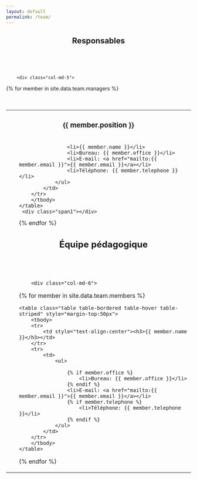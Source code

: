 ```yaml
---
layout: default
permalink: /team/
---
```


<div class="container-fluid" >
<center>
		<div style="padding-bottom:50px;"><h2>Responsables</h2></div>
</center>
<div class="row-fluid">

		<div class="col-md-5">

{% for member in site.data.team.managers %}

<div class="table-responsive">
	<table class="table table-bordered table-hover table-striped" style="margin-top:50px">
		<tbody>
		<tr>
			<td style="text-align:center"><h3>{{ member.position }}</h3></td>
		</tr>
		<tr>
			<td>
				<ul>

					<li>{{ member.name }}</li>
					<li>Bureau: {{ member.office }}</li>
					<li>E-mail: <a href="mailto:{{ member.email }}">{{ member.email }}</a></li>
					<li>Téléphone: {{ member.telephone }}</li>
				</ul>
			</td>
		</tr>
		</tbody>
	</table>
	 <div class="span1"></div>
</div>
{% endfor %}

  </div>
 </div>
</div>

<div class="container" style="max-width:500px">
<center>
		<div style="padding-bottom:50px;"><h2>&Eacute;quipe pédagogique</h2></div>
</center>
<div class="row-fluid">

		<div class="col-md-6">
{% for member in site.data.team.members %}

	<table class="table table-bordered table-hover table-striped" style="margin-top:50px">
		<tbody>
		<tr>
			<td style="text-align:center"><h3>{{ member.name }}</h3></td>
		</tr>
		<tr>
			<td>
				<ul>

					{% if member.office %}
						<li>Bureau: {{ member.office }}</li>
					{% endif %}
					<li>E-mail: <a href="mailto:{{ member.email }}">{{ member.email }}</a></li>
					{% if member.telephone %}
						<li>Téléphone: {{ member.telephone }}</li>
					{% endif %}
				</ul>
			</td>
		</tr>
		</tbody>
	</table>

{% endfor %}
</div>
</div>
</div>
